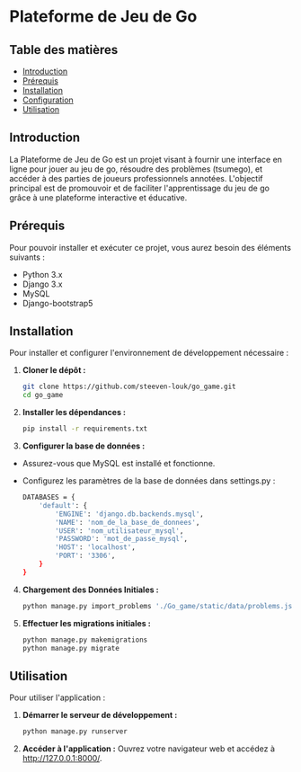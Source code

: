 # Plateforme de Jeu de Go



## Table des matières

- [Introduction](#introduction)
- [Prérequis](#prérequis)
- [Installation](#installation)
- [Configuration](#configuration)
- [Utilisation](#utilisation)


## Introduction

La Plateforme de Jeu de Go est un projet visant à fournir une interface en ligne pour jouer au jeu de go, résoudre des problèmes (tsumego), et accéder à des parties de joueurs professionnels annotées. L'objectif principal est de promouvoir et de faciliter l'apprentissage du jeu de go grâce à une plateforme interactive et éducative.

## Prérequis

Pour pouvoir installer et exécuter ce projet, vous aurez besoin des éléments suivants :

- Python 3.x
- Django 3.x
- MySQL
- Django-bootstrap5

## Installation

Pour installer et configurer l'environnement de développement nécessaire :

1. **Cloner le dépôt :**

   ```bash
   git clone https://github.com/steeven-louk/go_game.git
   cd go_game

2. **Installer les dépendances :**
   
   ```bash
   pip install -r requirements.txt

3. **Configurer la base de données :**

- Assurez-vous que MySQL est installé et fonctionne.

- Configurez les paramètres de la base de données dans settings.py :

   ```bash
   DATABASES = {
       'default': {
           'ENGINE': 'django.db.backends.mysql',
           'NAME': 'nom_de_la_base_de_donnees',
           'USER': 'nom_utilisateur_mysql',
           'PASSWORD': 'mot_de_passe_mysql',
           'HOST': 'localhost',
           'PORT': '3306',
       }
   }
  
4. **Chargement des Données Initiales :**
   ```bash
   python manage.py import_problems './Go_game/static/data/problems.json'

5. **Effectuer les migrations initiales :**
   ```bash
   python manage.py makemigrations
   python manage.py migrate


## Utilisation
Pour utiliser l'application :

1. **Démarrer le serveur de développement :**
   ```bash
   python manage.py runserver

2. **Accéder à l'application :**
Ouvrez votre navigateur web et accédez à http://127.0.0.1:8000/.

